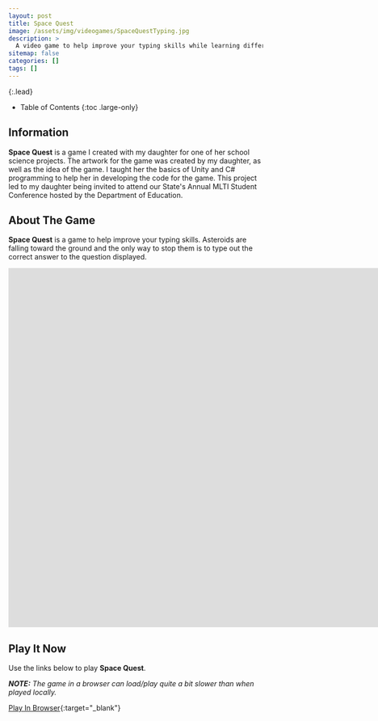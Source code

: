 ```yaml
---
layout: post
title: Space Quest
image: /assets/img/videogames/SpaceQuestTyping.jpg
description: >
  A video game to help improve your typing skills while learning different subjects.
sitemap: false
categories: []
tags: []
---
```


{:.lead}

- Table of Contents
{:toc .large-only}

## Information

**Space Quest** is a game I created with my daughter for one of her school science projects.  The artwork for the game was created by my daughter, as well as the idea of the game.  I taught her the basics of Unity and C# programming to help her in developing the code for the game.  This project led to my daughter being invited to attend our State's Annual MLTI Student Conference hosted by the Department of Education.

## About The Game

**Space Quest** is a game to help improve your typing skills.  Asteroids are falling toward the ground and the only way to stop them is to type out the correct answer to the question displayed.

<div class="lead aspect-ratio sixteen-nine">

<iframe width="1903" height="711" src="https://www.youtube.com/embed/Ybb8GRjUg5o" frameborder="0" allow="accelerometer; autoplay; clipboard-write; encrypted-media; gyroscope; picture-in-picture" allowfullscreen></iframe>

</div>

## Play It Now

Use the links below to play **Space Quest**.

***NOTE:***  *The game in a browser can load/play quite a bit slower than when played locally.*

[Play In Browser](https://jeffreychaplin.github.io/SpaceQuest_Typing/){:target="_blank"}

